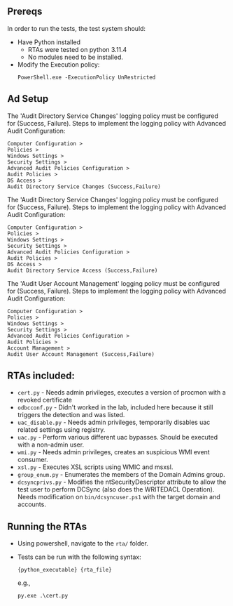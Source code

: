 ## Prereqs

In order to run the tests, the test system should: 

* Have Python installed
  * RTAs were tested on python 3.11.4
  * No modules need to be installed.
* Modify the Execution policy:
  ```
  PowerShell.exe -ExecutionPolicy UnRestricted
  ```

## Ad Setup

The 'Audit Directory Service Changes' logging policy must be configured for (Success, Failure).
Steps to implement the logging policy with Advanced Audit Configuration:

```
Computer Configuration >
Policies >
Windows Settings >
Security Settings >
Advanced Audit Policies Configuration >
Audit Policies >
DS Access >
Audit Directory Service Changes (Success,Failure)
```

The 'Audit Directory Service Changes' logging policy must be configured for (Success, Failure).
Steps to implement the logging policy with Advanced Audit Configuration:

```
Computer Configuration >
Policies >
Windows Settings >
Security Settings >
Advanced Audit Policies Configuration >
Audit Policies >
DS Access >
Audit Directory Service Access (Success,Failure)
```

The 'Audit User Account Management' logging policy must be configured for (Success, Failure).
Steps to implement the logging policy with Advanced Audit Configuration:

```
Computer Configuration >
Policies >
Windows Settings >
Security Settings >
Advanced Audit Policies Configuration >
Audit Policies >
Account Management >
Audit User Account Management (Success,Failure)
```

## RTAs included:
  * `cert.py` - Needs admin privileges, executes a version of procmon with a revoked certificate
  * `odbcconf.py` - Didn't worked in the lab, included here because it still triggers the detection and was listed.
  * `uac_disable.py` - Needs admin privileges, temporarily disables uac related settings using registry.
  * `uac.py` - Perform various different uac bypasses. Should be executed with a non-admin user.
  * `wmi.py` - Needs admin privileges, creates an suspicious WMI event consumer.
  * `xsl.py` - Executes XSL scripts using WMIC and msxsl.
  * `group_enum.py` - Enumerates the members of the Domain Admins group.
  * `dcsyncprivs.py` - Modifies the ntSecurityDescriptor attribute to allow the test user to perform DCSync (also does the WRITEDACL Operation). Needs modification on `bin/dcsyncuser.ps1` with the target domain and accounts.

## Running the RTAs

* Using powershell, navigate to the `rta/` folder.
* Tests can be run with the following syntax:
    
    ```
    {python_executable} {rta_file}
    ```
    e.g.,
    ```
    py.exe .\cert.py
    ```